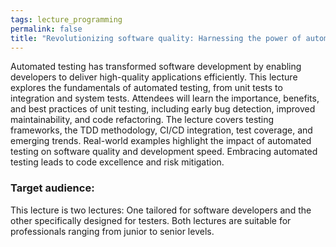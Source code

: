 ```yaml
---
tags: lecture_programming
permalink: false
title: "Revolutionizing software quality: Harnessing the power of automated testing"
---
```


Automated testing has transformed software development by enabling developers to deliver high-quality applications efficiently. This lecture explores the fundamentals of automated testing, from unit tests to integration and system tests. Attendees will learn the importance, benefits, and best practices of unit testing, including early bug detection, improved maintainability, and code refactoring. The lecture covers testing frameworks, the TDD methodology, CI/CD integration, test coverage, and emerging trends. Real-world examples highlight the impact of automated testing on software quality and development speed. Embracing automated testing leads to code excellence and risk mitigation.

### Target audience:

This lecture is two lectures: One tailored for software developers and the other specifically designed for testers. Both lectures are suitable for professionals ranging from junior to senior levels.
